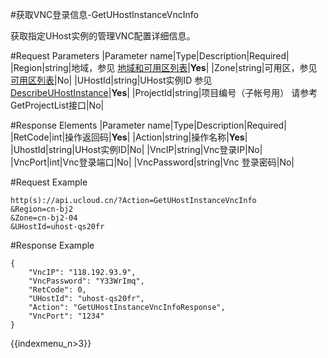
#获取VNC登录信息-GetUHostInstanceVncInfo


获取指定UHost实例的管理VNC配置详细信息。

#Request Parameters
|Parameter name|Type|Description|Required|
|Region|string|地域，参见 [地域和可用区列表](../summary/regionlist.html)|**Yes**|
|Zone|string|可用区，参见 [可用区列表](../summary/regionlist.html)|No|
|UHostId|string|UHost实例ID 参见 [DescribeUHostInstance](./describe_uhost_instance.html)|**Yes**|
|ProjectId|string|项目编号（子帐号用） 请参考GetProjectList接口|No|

#Response Elements
|Parameter name|Type|Description|Required|
|RetCode|int|操作返回码|**Yes**|
|Action|string|操作名称|**Yes**|
|UhostId|string|UHost实例ID|No|
|VncIP|string|Vnc登录IP|No|
|VncPort|int|Vnc登录端口|No|
|VncPassword|string|Vnc 登录密码|No|

#Request Example
```
http(s)://api.ucloud.cn/?Action=GetUHostInstanceVncInfo
&Region=cn-bj2
&Zone=cn-bj2-04
&UHostId=uhost-qs20fr
```
#Response Example
```
{
    "VncIP": "118.192.93.9",
    "VncPassword": "Y33WrImq",
    "RetCode": 0,
    "UHostId": "uhost-qs20fr",
    "Action": "GetUHostInstanceVncInfoResponse",
    "VncPort": "1234"
}
```



{{indexmenu_n>3}}